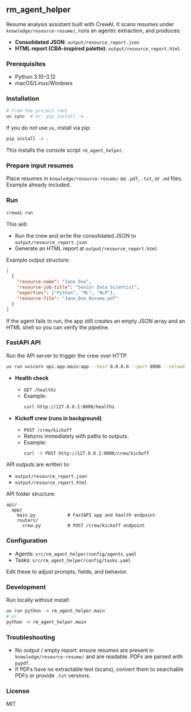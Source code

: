 ## rm_agent_helper

Resume analysis assistant built with CrewAI. It scans resumes under `knowledge/resource-resume/`, runs an agentic extraction, and produces:

- **Consolidated JSON**: `output/resource_report.json`
- **HTML report (CBA-inspired palette)**: `output/resource_report.html`

### Prerequisites

- Python 3.10–3.12
- macOS/Linux/Windows

### Installation

```bash
# from the project root
uv sync  # or: pip install -e .
```

If you do not use `uv`, install via pip:

```bash
pip install -e .
```

This installs the console script `rm_agent_helper`.

### Prepare input resumes

Place resumes in `knowledge/resource-resume/` as `.pdf`, `.txt`, or `.md` files. Example already included.

### Run

```bash
crewai run
```

This will:

- Run the crew and write the consolidated JSON to `output/resource_report.json`
- Generate an HTML report at `output/resource_report.html`

Example output structure:

```json
[
  {
    "resource-name": "Jane Doe",
    "resource-job-title": "Senior Data Scientist",
    "experties": ["Python", "ML", "NLP"],
    "resource-file": "Jane_Doe_Resume.pdf"
  }
]
```

If the agent fails to run, the app still creates an empty JSON array and an HTML shell so you can verify the pipeline.

### FastAPI API

Run the API server to trigger the crew over HTTP.

```bash
uv run uvicorn api.app.main:app --host 0.0.0.0 --port 8000 --reload
```

- **Health check**
  - `GET /healthz`
  - Example:
    ```bash
    curl http://127.0.0.1:8000/healthz
    ```

- **Kickoff crew (runs in background)**
  - `POST /crew/kickoff`
  - Returns immediately with paths to outputs.
  - Example:
    ```bash
    curl -X POST http://127.0.0.1:8000/crew/kickoff
    ```

API outputs are written to:
- `output/resource_report.json`
- `output/resource_report.html`

API folder structure:

```
api/
  app/
    main.py            # FastAPI app and health endpoint
    routers/
      crew.py          # POST /crew/kickoff endpoint
```

### Configuration

- Agents: `src/rm_agent_helper/config/agents.yaml`
- Tasks: `src/rm_agent_helper/config/tasks.yaml`

Edit these to adjust prompts, fields, and behavior.

### Development

Run locally without install:

```bash
uv run python -m rm_agent_helper.main
# or
python -m rm_agent_helper.main
```

### Troubleshooting

- No output / empty report: ensure resumes are present in `knowledge/resource-resume/` and are readable. PDFs are parsed with `pypdf`.
- If PDFs have no extractable text (scans), convert them to searchable PDFs or provide `.txt` versions.

### License

MIT

